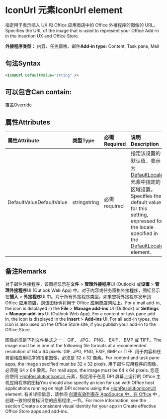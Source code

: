 # <a name="iconurl-element"></a><span data-ttu-id="21dac-101">IconUrl 元素</span><span class="sxs-lookup"><span data-stu-id="21dac-101">IconUrl element</span></span>

<span data-ttu-id="21dac-102">指定用于表示插入 UX 和 Office 应用商店中的 Office 外接程序的图像的 URL。</span><span class="sxs-lookup"><span data-stu-id="21dac-102">Specifies the URL of the image that is used to represent your Office Add-in in the insertion UX and Office Store.</span></span>

<span data-ttu-id="21dac-103">**外接程序类型：** 内容、任务窗格、邮件</span><span class="sxs-lookup"><span data-stu-id="21dac-103">**Add-in type:** Content, Task pane, Mail</span></span>

## <a name="syntax"></a><span data-ttu-id="21dac-104">句法</span><span class="sxs-lookup"><span data-stu-id="21dac-104">Syntax</span></span>

```XML
<IconUrl DefaultValue="string" />
```

## <a name="can-contain"></a><span data-ttu-id="21dac-105">可以包含</span><span class="sxs-lookup"><span data-stu-id="21dac-105">Can contain:</span></span>

[<span data-ttu-id="21dac-106">覆盖</span><span class="sxs-lookup"><span data-stu-id="21dac-106">Override</span></span>](override.md)

## <a name="attributes"></a><span data-ttu-id="21dac-107">属性</span><span class="sxs-lookup"><span data-stu-id="21dac-107">Attributes</span></span>

|<span data-ttu-id="21dac-108">**属性**</span><span class="sxs-lookup"><span data-stu-id="21dac-108">**Attribute**</span></span>|<span data-ttu-id="21dac-109">**类型**</span><span class="sxs-lookup"><span data-stu-id="21dac-109">**Type**</span></span>|<span data-ttu-id="21dac-110">**必需**</span><span class="sxs-lookup"><span data-stu-id="21dac-110">**Required**</span></span>|<span data-ttu-id="21dac-111">**说明**</span><span class="sxs-lookup"><span data-stu-id="21dac-111">**Description**</span></span>|
|:-----|:-----|:-----|:-----|
|<span data-ttu-id="21dac-112">DefaultValue</span><span class="sxs-lookup"><span data-stu-id="21dac-112">DefaultValue</span></span>|<span data-ttu-id="21dac-113">string</span><span class="sxs-lookup"><span data-stu-id="21dac-113">string</span></span>|<span data-ttu-id="21dac-114">必需</span><span class="sxs-lookup"><span data-stu-id="21dac-114">required</span></span>|<span data-ttu-id="21dac-115">指定该设置的默认值，表示为 [DefaultLocale](defaultlocale.md) 元素中指定的区域设置。</span><span class="sxs-lookup"><span data-stu-id="21dac-115">Specifies the default value for this setting, expressed for the locale specified in the [DefaultLocale](defaultlocale.md) element.</span></span>|

## <a name="remarks"></a><span data-ttu-id="21dac-116">备注</span><span class="sxs-lookup"><span data-stu-id="21dac-116">Remarks</span></span>

<span data-ttu-id="21dac-p101">对于邮件外接程序，该图标显示在**文件** > **管理外接程序**UI (Outlook) 或**设置** > **管理外接程序**UI (Outlook Web App) 中。对于内容或任务窗格外接程序，图标显示在**插入** > **外接程序**UI 中。对于所有外接程序类型，如果您将外接程序发布到 Office 应用商店，则该图标也将用于 Office 应用商店网站上。</span><span class="sxs-lookup"><span data-stu-id="21dac-p101">For a mail add-in, the icon is displayed in the  **File** > **Manage add-ins** UI (Outlook) or **Settings** > **Manage add-ins** UI (Outlook Web App). For a content or task pane add-in, the icon is displayed in the **Insert** > **Add-ins** UI. For all add-in types, the icon is also used on the Office Store site, if you publish your add-in to the Office Store.</span></span>

<span data-ttu-id="21dac-120">图像必须是下列文件格式之一： GIF、 JPG、 PNG、 EXIF、 BMP 或 TIFF。</span><span class="sxs-lookup"><span data-stu-id="21dac-120">The image must be in one of the following file formats at a recommended resolution of 64 x 64 pixels: GIF, JPG, PNG, EXIF, BMP or TIFF.</span></span> <span data-ttu-id="21dac-121">用于内容和任务窗格应用程序的指定图像，必须是 32 x 32 像素。</span><span class="sxs-lookup"><span data-stu-id="21dac-121">For content and task pane apps, the image specified must be 32 x 32 pixels.</span></span> <span data-ttu-id="21dac-122">用于邮件应用程序的图像，必须是 64 x 64 像素。</span><span class="sxs-lookup"><span data-stu-id="21dac-122">For mail apps, the image must be 64 x 64 pixels.</span></span> <span data-ttu-id="21dac-123">您还应使用 [  HighResolutionIconUrl ](highresolutioniconurl.md) 元素，指定用于在高 DPI 屏幕上运行的 Office 主机应用程序的图标</span><span class="sxs-lookup"><span data-stu-id="21dac-123">You should also specify an icon for use with Office host applications running on high DPI screens using the [HighResolutionIconUrl](highresolutioniconurl.md) element.</span></span> <span data-ttu-id="21dac-124">有关详细信息，请参阅 [创建有效列表在 AppSource 中，在 Office](https://docs.microsoft.com/office/dev/store/create-effective-office-store-listings#create-a-consistent-visual-identity) 中 _创建一致的视觉标识您的应用程序_一节。</span><span class="sxs-lookup"><span data-stu-id="21dac-124">For more information, see the section  Create a consistent visual identity for your app in Create effective Office Store apps and add-ins.</span></span>

